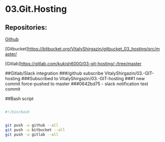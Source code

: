 # 03.Git.Hosting

## Repositories:

[Github](https://github.com/VitalyShirgazin/03.-GIT-hosting)

[Gitbucket]https://bitbucket.org/VitalyShirgazin/gitbucket_03_hosting/src/master/

[Gitlab]https://gitlab.com/kukish6000/03-git-hosting/-/tree/master


##Gitlab/Slack integration
###/github subscribe VitalyShirgazin/03.-GIT-hosting
###Subscribed to VitalyShirgazin/03.-GIT-hosting
###1 new commit force-pushed to master
###0642bd75 - slack notification test commit

##Bash script

```bash

#!/bin/bash


git push -u github --all
git push -u bitbucket --all
git push -u gitlab --all

```
